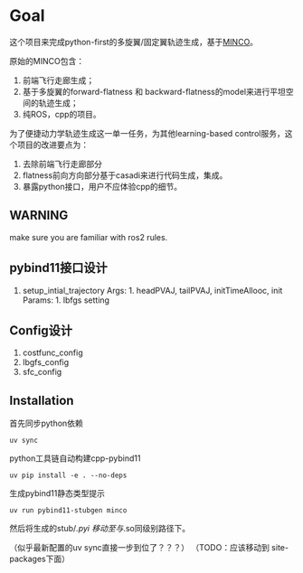 # Goal
这个项目来完成python-first的多旋翼/固定翼轨迹生成，基于[MINCO](https://github.com/ZJU-FAST-Lab/GCOPTER.git)。

原始的MINCO包含：
1. 前端飞行走廊生成；
2. 基于多旋翼的forward-flatness 和 backward-flatness的model来进行平坦空间的轨迹生成；
3. 纯ROS，cpp的项目。

为了便捷动力学轨迹生成这一单一任务，为其他learning-based control服务，这个项目的改进要点为：
1. 去除前端飞行走廊部分
2. flatness前向方向部分基于casadi来进行代码生成，集成。
3. 暴露python接口，用户不应体验cpp的细节。

## WARNING
make sure you are familiar with ros2 rules.


## pybind11接口设计
1. setup_intial_trajectory
    Args:
        1. headPVAJ, tailPVAJ, initTimeAllooc, init
    Params:
        1. lbfgs setting



## Config设计
1. costfunc_config
2. lbgfs_config
3. sfc_config




## Installation
首先同步python依赖
```shell
uv sync
```

python工具链自动构建cpp-pybind11
```shell
uv pip install -e . --no-deps
```

生成pybind11静态类型提示
```shell
uv run pybind11-stubgen minco
```
然后将生成的stub/*.pyi 移动至与*.so同级别路径下。

（似乎最新配置的uv sync直接一步到位了？？？）
（TODO：应该移动到 site-packages下面）